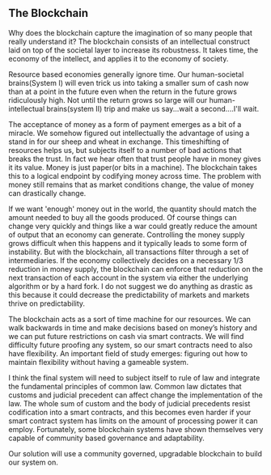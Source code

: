 
## The Blockchain

Why does the blockchain capture the imagination of so many people that really understand it? The blockchain consists of an intellectual construct laid on top of the societal layer to increase its robustness. It takes time, the economy of the intellect, and applies it to the economy of society.

Resource based economies generally ignore time. Our human-societal brains(System I) will even trick us into taking a smaller sum of cash now than at a point in the future even when the return in the future grows ridiculously high. Not until the return grows so large will our human-intellectual brains(system II) trip and make us say...wait a second....I'll wait.

The acceptance of money as a form of payment emerges as a bit of a miracle. We somehow figured out intellectually the advantage of using a stand in for our sheep and wheat in exchange. This timeshifting of resources helps us, but subjects itself to a number of bad actions that breaks the trust. In fact we hear often that trust people have in money gives it its value. Money is just paper(or bits in a machine). The blockchain takes this to a logical endpoint by codifying money across time. The problem with money still remains that as market conditions change, the value of money can drastically change.

If we want  'enough' money out in the world, the quantity should match the amount needed to buy all the goods produced. Of course things can change very quickly and things like a war could greatly reduce the amount of output that an economy can generate. Controlling the money supply grows difficult when this happens and it typically leads to some form of instability. But with the blockchain, all transactions filter through a set of intermediaries. If the economy collectively decides on a necessary 1/3 reduction in money supply, the blockchain can enforce that reduction on the next transaction of each account in the system via either the underlying algorithm or by a hard fork. I do not suggest we do anything as drastic as this because it could decrease the predictability of markets and markets thrive on predictability.

The blockchain acts as a sort of time machine for our resources. We can walk backwards in time and make decisions based on money’s history and we can put future restrictions on cash via smart contracts. We will find difficulty future proofing any system, so our smart contracts need to also have flexibility. An important field of study emerges: figuring out how to maintain flexibility without having a gameable system.

I think the final system will need to subject itself to rule of law and integrate the fundamental principles of common law. Common law dictates that customs and judicial precedent can affect change the implementation of the law. The whole sum of custom and the body of judicial precedents resist codification into a smart contracts, and this becomes even harder if your smart contract system has limits on the amount of processing power it can employ.  Fortunately, some blockchain systems have shown themselves very capable of community based governance and adaptability.

Our solution will use a community governed, upgradable blockchain to build our system on.


